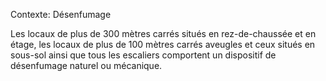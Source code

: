 Contexte: Désenfumage

Les locaux de plus de 300 mètres carrés situés en rez-de-chaussée et en étage, les locaux de plus de 100 mètres carrés aveugles et ceux situés en sous-sol ainsi que tous les escaliers comportent un dispositif de désenfumage naturel ou mécanique.